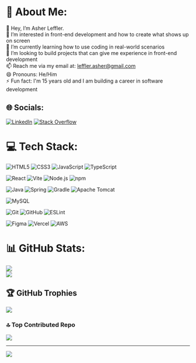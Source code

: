 # 💫 About Me:
👋 Hey, I’m Asher Leffler.<br>👀 I’m interested in front-end development and how to create what shows up on screen<br>🌱 I’m currently learning how to use coding in real-world scenarios<br>💞️ I’m looking to build projects that can give me experience in front-end development<br>📫 Reach me via my email at: leffler.asher@gmail.com<br>😄 Pronouns: He/Him<br>⚡ Fun fact: I'm 15 years old and I am building a career in software development


## 🌐 Socials:
[![LinkedIn](https://img.shields.io/badge/LinkedIn-%230077B5.svg?logo=linkedin&logoColor=white)](https://linkedin.com/in/asher-e-leffler) [![Stack Overflow](https://img.shields.io/badge/-Stackoverflow-FE7A16?logo=stack-overflow&logoColor=white)](https://stackoverflow.com/users/26397641) 

# 💻 Tech Stack:  
![HTML5](https://img.shields.io/badge/"html5"-%23E34F26.svg?style=for-the-badge&logo=html5&logoColor=white) ![CSS3](https://img.shields.io/badge/"css3"-%231572B6.svg?style=for-the-badge&logo=css3&logoColor=white) ![JavaScript](https://img.shields.io/badge/"javascript"-%23323330.svg?style=for-the-badge&logo=javascript&logoColor=%23F7DF1E) ![TypeScript](https://img.shields.io/badge/"typescript"-%23007ACC.svg?style=for-the-badge&logo=typescript&logoColor=white)

![React](https://img.shields.io/badge/"react"-%2320232a.svg?style=for-the-badge&logo=react&logoColor=%2361DAFB) ![Vite](https://img.shields.io/badge/"vite"-%23646CFF.svg?style=for-the-badge&logo=vite&logoColor=white) ![Node.js](https://img.shields.io/badge/"node.js"-%2343853D.svg?style=for-the-badge&logo=node.js&logoColor=white) ![npm](https://img.shields.io/badge/"npm"-%23CB3837.svg?style=for-the-badge&logo=npm&logoColor=white) 

![Java](https://img.shields.io/badge/"java"-%23ED8B00.svg?style=for-the-badge&logo=openjdk&logoColor=white) ![Spring](https://img.shields.io/badge/"spring"-%236DB33F.svg?style=for-the-badge&logo=spring&logoColor=white) ![Gradle](https://img.shields.io/badge/"gradle"-%2302303A.svg?style=for-the-badge&logo=gradle&logoColor=white) ![Apache Tomcat](https://img.shields.io/badge/"apache_tomcat"-%23F8DC75.svg?style=for-the-badge&logo=apache-tomcat&logoColor=black)  

![MySQL](https://img.shields.io/badge/"mysql"-%234479A1.svg?style=for-the-badge&logo=mysql&logoColor=white)  

![Git](https://img.shields.io/badge/"git"-%23F05033.svg?style=for-the-badge&logo=git&logoColor=white) ![GitHub](https://img.shields.io/badge/"github"-%23121011.svg?style=for-the-badge&logo=github&logoColor=white) ![ESLint](https://img.shields.io/badge/"eslint"-%234B32C3.svg?style=for-the-badge&logo=eslint&logoColor=white)  

![Figma](https://img.shields.io/badge/"figma"-%23F24E1E.svg?style=for-the-badge&logo=figma&logoColor=white) ![Vercel](https://img.shields.io/badge/"vercel"-%23000000.svg?style=for-the-badge&logo=vercel&logoColor=white) ![AWS](https://img.shields.io/badge/"AWS"-%23FF9900.svg?style=for-the-badge&logo=amazon-aws&logoColor=white)  

# 📊 GitHub Stats:
![](https://github-readme-stats.vercel.app/api?username=AsherLeffler&theme=radical&hide_border=true&include_all_commits=true&count_private=false)<br/>
![](https://github-readme-streak-stats.herokuapp.com/?user=AsherLeffler&theme=radical&hide_border=true)<br/>

## 🏆 GitHub Trophies
![](https://github-profile-trophy.vercel.app/?username=AsherLeffler&theme=radical&no-frame=true&no-bg=false&margin-w=4)

### 🔝 Top Contributed Repo
![](https://github-contributor-stats.vercel.app/api?username=AsherLeffler&limit=5&theme=radical&hide_border=true&combine_all_yearly_contributions=true)

---
[![](https://visitcount.itsvg.in/api?id=AsherLeffler&icon=0&color=0)](https://visitcount.itsvg.in)

<!-- Proudly created with GPRM ( https://gprm.itsvg.in ) -->
